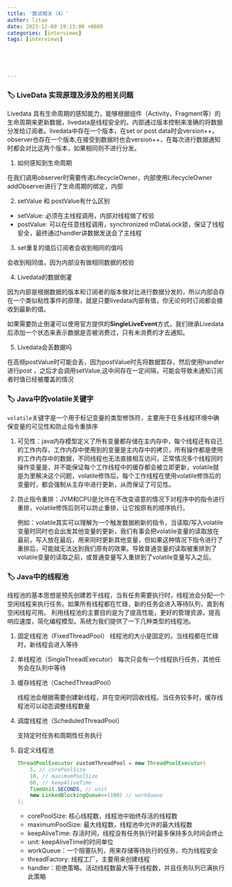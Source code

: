 ```yaml
---
title: '面试相关（4）'
author: litao
date: 2023-12-09 19:13:00 +0800
categories: [interviews]
tags: [interviews]





---
```


### 🏷️ LiveData 实现原理及涉及的相关问题

Livedata 具有生命周期的感知能力，能够根据组件（Activity、Fragment等）的生命周期来更新数据，livedata是线程安全的。内部通过版本控制来准确的将数据分发给订阅者。livedata中存在一个版本，在set or post data时会version++，observer也存在一个版本,在接受到数据时也会version++，在每次进行数据通知时都会对比这两个版本，如果相同则不进行分发。

1. 如何感知到生命周期

在我们调用observer时需要传递LifecycleOwner，内部使用LifecycleOwner addObserver进行了生命周期的绑定，内部

2. setValue 和 postValue有什么区别

- setValue: 必须在主线程调用，内部对线程做了校验
- postValue: 可以在任意线程调用，synchronized mDataLock锁，保证了线程安全，最终通过handler讲数据发送会了主线程

3. set重复的值后订阅者会收到相同的值吗

会收到相同值，因为内部没有做相同数据的校验

4. Livedata的数据倒灌

因为内部是根据数据的版本和订阅者的版本做对比进行数据分发的，所以内部会存在一个类似粘性事件的原理，就是只要livedata内部有值，你无论何时订阅都会接收到最新的值。

如果需要防止倒灌可以使用官方提供的**SingleLiveEvent**方式，我们继承Livedata后添加一个状态来表示数据是否被消费过，只有未消费的才去通知。

5. Livedata会丢数据吗

在高频postValue时可能会丢，因为postValue时先将数据暂存，然后使用handler进行post ，之后才会调用setValue,这中间存在一定间隔，可能会导致未通知订阅者时值已经被覆盖的情况



### 🏷️ Java中的volatile关键字

`volatile`关键字是一个用于标记变量的类型修饰符，主要用于在多线程环境中确保变量的可见性和防止指令重排序

1. 可见性：java内存模型定义了所有变量都存储在主内存中，每个线程还有自己的工作内存，工作内存中使用到的变量是主内存中的拷贝，所有操作都是使用的工作内存中的数据，不同线程也无法直接相互访问，正常情况多个线程同时操作变量是，并不能保证每个工作线程中的缓存都会被立即更新，volatile就是为里解决这个问题，volatile修饰后，每个工作线程在使用volatile修饰后的变量时，都会强制从主存中进行更新，从而保证了可见性。

2. 防止指令重排：JVM和CPU是允许在不改变语意的情况下对程序中的指令进行重排，volatile修饰后则可以防止重排，让它按原有的顺序执行。

   例如：volatile其实可以理解为一个触发数据刷新的指令，当读取/写入volatile变量时同时也会出发其他变量的更新，我们有事会把volatile变量的读取放在最前，写入放在最后，用来同时更新其他变量，但如果这种情况下指令进行了重排后，可能就无法达到我们原有的效果。导致普通变量的读取被重排到了volatile变量的读取之前，或普通变量写入重排到了volatile变量写入之后。


### 🏷️ Java中的线程池
线程池的基本思想是预先创建若干线程，当有任务需要执行时，线程池会分配一个空闲线程来执行任务。如果所有线程都在忙碌，新的任务会进入等待队列，直到有空闲线程可用。
利用线程池的主要目的是为了提高性能，更好的管理资源，提高响应速度，简化编程模型。系统为我们提供了一下几种类型的线程池。

1. 固定线程池（FixedThreadPool）
     线程池的大小是固定的，当线程都在忙碌时，新线程会进入等待

2. 单线程池（SingleThreadExecutor）
     每次只会有一个线程执行任务，其他任务会在队列中等待

3. 缓存线程池（CachedThreadPool）

     线程池会根据需要创建新线程，并在空闲时回收线程。当任务较多时，缓存线程池可以动态调整线程数量

4. 调度线程池（ScheduledThreadPool）

     支持定时任务和周期性任务执行

5. 自定义线程池

     ``` java
     ThreadPoolExecutor customThreadPool = new ThreadPoolExecutor(
         5, // corePoolSize
         10, // maximumPoolSize
         60, // keepAliveTime
         TimeUnit.SECONDS, // unit
         new LinkedBlockingQueue<>(100) // workQueue
     );
     ```

     - corePoolSize: 核心线程数，线程池中始终存活的线程数
     - maximumPoolSize: 最大线程数，线程池中允许的最大线程数
     - keepAliveTime: 存活时间，线程没有任务执行时最多保持多久时间会终止
     - unit: keepAliveTime的时间单位
     - workQueue：一个阻塞队列，用来存储等待执行的任务，均为线程安全
     - threadFactory: 线程工厂，主要用来创建线程
     - handler：拒绝策略。活动线程数最大等于线程数，并且任务队列已满执行此策略

  

